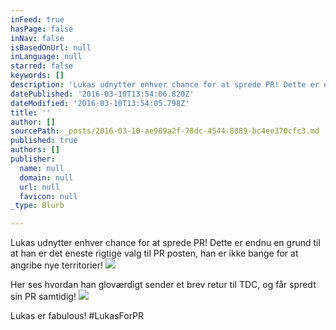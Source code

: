 ```yaml
---
inFeed: true
hasPage: false
inNav: false
isBasedOnUrl: null
inLanguage: null
starred: false
keywords: []
description: 'Lukas udnytter enhver chance for at sprede PR! Dette er endnu en grund til at han er det eneste rigtige valg til PR posten, han er ikke bange for at angribe nye territorier!'
datePublished: '2016-03-10T13:54:06.820Z'
dateModified: '2016-03-10T13:54:05.798Z'
title: ''
author: []
sourcePath: _posts/2016-03-10-ae989a2f-78dc-4544-8889-bc4ee370cfc3.md
published: true
authors: []
publisher:
  name: null
  domain: null
  url: null
  favicon: null
_type: Blurb

---
```

Lukas udnytter enhver chance for at sprede PR! Dette er endnu en grund til at han er det eneste rigtige valg til PR posten, han er ikke bange for at angribe nye territorier!
![](https://the-grid-user-content.s3-us-west-2.amazonaws.com/8803b4ba-453a-43db-892d-a857719597c1.jpg)

Her ses hvordan han gloværdigt sender et brev retur til TDC, og får spredt sin PR samtidig! ![](https://the-grid-user-content.s3-us-west-2.amazonaws.com/1f3272de-0e30-45a3-a99a-aa1d046eca63.jpg)

Lukas er fabulous! \#LukasForPR